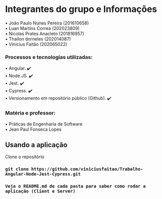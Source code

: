 # Integrantes do grupo e Informações
• João Paulo Nunes Pereira (201610658) <br/>
• Luan Martins Correa (202023809) <br/>
• Nicolas Prates Anacleto (201816957) <br/>
• Thailon dorneles (202014087) <br/>
• Vinicius Faitão (202065022) <br/>

### Processos e tecnologias utilizadas:
• Angular. :heavy_check_mark: <br/>
• Node.JS. :heavy_check_mark: <br/>
• Jest. :heavy_check_mark: <br/>
• Cypress. :heavy_check_mark: <br/>
• Versionamento em repositório público (Github). :heavy_check_mark: <br/>

### Matéria e professor:
• Práticas de Engenharia de Software <br/>
• Jean Paul Fonseca Lopes


## Usando a aplicação

Clone o repositório

### `git clone https://github.com/viniciusfaitao/Trabalho-Angular-Node-Jest-Cypress.git`


### `Veja o README.md de cada pasta para saber como rodar a aplicação (Client e Server)`
